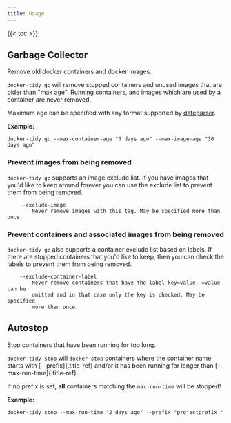 ```yaml
---
title: Usage
---
```


{{< toc >}}

## Garbage Collector

Remove old docker containers and docker images.

`docker-tidy gc` will remove stopped containers and unused images that are older than \"max age\". Running containers, and images which are used by a container are never removed.

Maximum age can be specified with any format supported by [dateparser](https://dateparser.readthedocs.io/en/latest/index.html#features).

**Example:**

```Shell
docker-tidy gc --max-container-age "3 days ago" --max-image-age "30 days ago"
```

### Prevent images from being removed

`docker-tidy gc` supports an image exclude list. If you have images that you\'d like to keep around forever you can use the exclude list to prevent them from being removed.

```Shell
    --exclude-image
        Never remove images with this tag. May be specified more than once.
```

### Prevent containers and associated images from being removed

`docker-tidy gc` also supports a container exclude list based on labels. If there are stopped containers that you\'d like to keep, then you can check the labels to prevent them from being removed.

```Shell
    --exclude-container-label
        Never remove containers that have the label key=value. =value can be
        omitted and in that case only the key is checked. May be specified
        more than once.
```

## Autostop

Stop containers that have been running for too long.

`docker-tidy stop` will `docker stop` containers where the container name starts with [\--prefix]{.title-ref} and/or it has been running for longer than [\--max-run-time]{.title-ref}.

If no prefix is set, **all** containers matching the `max-run-time` will be stopped!

**Example:**

```Shell
docker-tidy stop --max-run-time "2 days ago" --prefix "projectprefix_"
```

